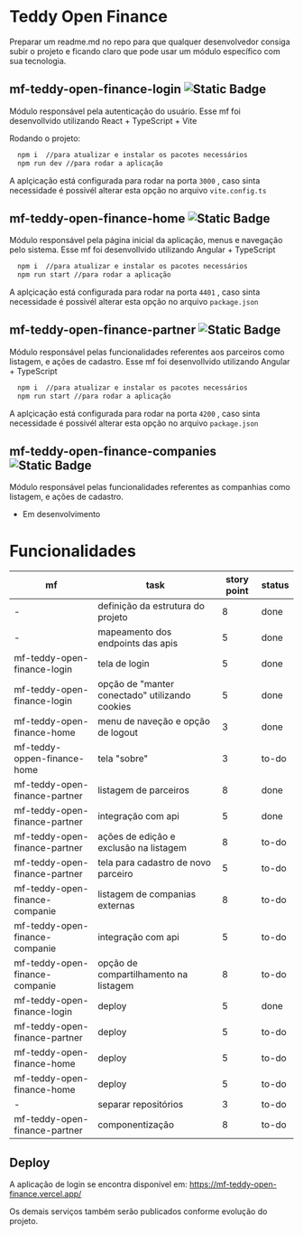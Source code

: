 
# Teddy Open Finance

Preparar um readme.md no repo para que qualquer desenvolvedor consiga subir o projeto e ficando claro que pode usar um módulo específico com sua tecnologia.
## mf-teddy-open-finance-login ![Static Badge](https://img.shields.io/badge/react-js?style=for-the-badge&logoColor=blue&color=blue)
Módulo responsável pela autenticação do usuário.
Esse mf foi desenvollvido utilizando React + TypeScript + Vite

Rodando o projeto:
```bash
  npm i  //para atualizar e instalar os pacotes necessários
  npm run dev //para rodar a aplicação
```
A aplçicação está configurada para rodar na porta 
```3000``` , caso sinta necessidade é possivél alterar esta opção no arquivo ```vite.config.ts```


## mf-teddy-open-finance-home ![Static Badge](https://img.shields.io/badge/angular-js?style=for-the-badge&logoColor=red&color=red)
Módulo responsável pela página inicial da aplicação, menus e navegação pelo sistema.
Esse mf foi desenvollvido utilizando Angular + TypeScript

```bash
  npm i  //para atualizar e instalar os pacotes necessários
  npm run start //para rodar a aplicação
```
A aplçicação está configurada para rodar na porta 
```4401``` , caso sinta necessidade é possivél alterar esta opção no arquivo ```package.json```


## mf-teddy-open-finance-partner ![Static Badge](https://img.shields.io/badge/angular-js?style=for-the-badge&logoColor=red&color=red)
Módulo responsável pelas funcionalidades referentes aos parceiros como listagem, e ações de cadastro.
Esse mf foi desenvollvido utilizando Angular + TypeScript

```bash
  npm i  //para atualizar e instalar os pacotes necessários
  npm run start //para rodar a aplicação
```
A aplçicação está configurada para rodar na porta 
```4200``` , caso sinta necessidade é possivél alterar esta opção no arquivo ```package.json```


## mf-teddy-open-finance-companies ![Static Badge](https://img.shields.io/badge/angular-js?style=for-the-badge&logoColor=red&color=red)
Módulo responsável pelas funcionalidades referentes as companhias como listagem, e ações de cadastro.

- Em desenvolvimento

# Funcionalidades

| mf                             | task                                           | story point | status |
|--------------------------------|------------------------------------------------|-------------|--------|
| -                              | definição da estrutura do projeto              | 8           | done   |
| -                              | mapeamento dos endpoints das apis              | 5           | done   |
| mf-teddy-open-finance-login    | tela de login                                  | 5           | done   |
| mf-teddy-open-finance-login    | opção de "manter conectado" utilizando cookies | 5           | done   |
| mf-teddy-open-finance-home     | menu de naveção e opção de logout              | 3           | done   |
| mf-teddy-oppen-finance-home    | tela "sobre"                                   | 3           | to-do  |
| mf-teddy-open-finance-partner  | listagem de parceiros                          | 8           | done   |
| mf-teddy-open-finance-partner  | integração com api                             | 5           | done   |
| mf-teddy-open-finance-partner  | ações de edição e exclusão na listagem         | 8           | to-do  |
| mf-teddy-open-finance-partner  | tela para cadastro de novo parceiro            | 5           | to-do  |
| mf-teddy-open-finance-companie | listagem de companias externas                 | 8           | to-do  |
| mf-teddy-open-finance-companie | integração com api                             | 5           | to-do  |
| mf-teddy-open-finance-companie | opção de compartilhamento na listagem          | 8           | to-do  |
| mf-teddy-open-finance-login    | deploy                                         | 5           | done   |
| mf-teddy-open-finance-partner  | deploy                                         | 5           | to-do  |
| mf-teddy-open-finance-home     | deploy                                         | 5           | to-do  |
| mf-teddy-open-finance-home     | deploy                                         | 5           | to-do  |
| -                              | separar repositórios                           | 3           | to-do  |
| mf-teddy-open-finance-partner  | componentização                                | 8           | to-do  |

## Deploy

A aplicação de login se encontra disponível em: https://mf-teddy-open-finance.vercel.app/

Os demais serviços também serão publicados conforme evolução do projeto.
